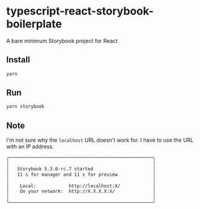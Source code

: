 # typescript-react-storybook-boilerplate

A bare minimum Storybook project for React

## Install

```sh
yarn
```

## Run

```sh
yarn storybook
```

## Note

I'm not sure why the `localhost` URL doesn't work for.
I have to use the URL with an IP address.

```sh
╭─────────────────────────────────────────────────────╮
│                                                     │
│   Storybook 5.3.0-rc.7 started                      │
│   11 s for manager and 11 s for preview             │
│                                                     │
│    Local:            http://localhost:X/            │
│    On your network:  http://X.X.X.X:X/              │
│                                                     │
╰─────────────────────────────────────────────────────╯
```
